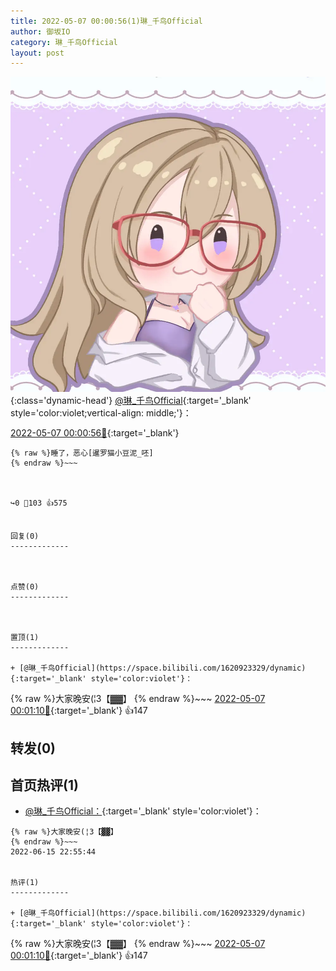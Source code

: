 ```yaml
---
title: 2022-05-07 00:00:56(1)琳_千鸟Official
author: 御坂IO
category: 琳_千鸟Official
layout: post
---
```


![img](/images/c0a88f85ebd0d056f37b114e0748e69556c8b488.jpg){:class='dynamic-head'}
[@琳_千鸟Official](https://space.bilibili.com/1620923329/dynamic){:target='_blank' style='color:violet;vertical-align: middle;'}：

[2022-05-07 00:00:56🔗](https://t.bilibili.com/657192084341522435){:target='_blank'}

~~~
{% raw %}睡了，恶心[暹罗猫小豆泥_呸]
{% endraw %}~~~



↪️0 💬103 👍575


回复(0)
-------------



点赞(0)
-------------



置顶(1)
-------------

+ [@琳_千鸟Official](https://space.bilibili.com/1620923329/dynamic){:target='_blank' style='color:violet'}：
~~~
{% raw %}大家晚安(¦3【▓▓】
{% endraw %}~~~
[2022-05-07 00:01:10🔗](https://t.bilibili.com/657192084341522435#reply111999977888){:target='_blank'} 👍147


转发(0)
-------------



首页热评(1)
-------------

+ [@琳_千鸟Official：](https://space.bilibili.com/1620923329/dynamic){:target='_blank' style='color:violet'}：
~~~
{% raw %}大家晚安(¦3【▓▓】
{% endraw %}~~~
2022-06-15 22:55:44


热评(1)
-------------

+ [@琳_千鸟Official](https://space.bilibili.com/1620923329/dynamic){:target='_blank' style='color:violet'}：
~~~
{% raw %}大家晚安(¦3【▓▓】
{% endraw %}~~~
[2022-05-07 00:01:10🔗](https://t.bilibili.com/657192084341522435#reply111999977888){:target='_blank'} 👍147


